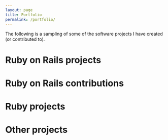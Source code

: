 ```yaml
---
layout: page
title: Portfolio
permalink: /portfolio/
---
```

The following is a sampling of some of the software projects I have created (or contributed to).

# Ruby on Rails projects

# Ruby on Rails contributions

# Ruby projects

# Other projects
